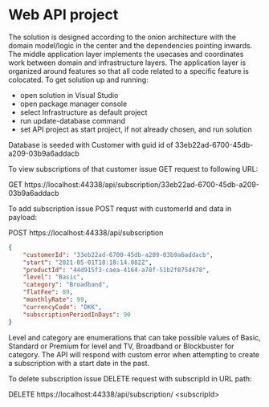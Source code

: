 # Web API project

The solution is designed according to the onion architecture with the domain model/logic in the center and the dependencies pointing inwards. The middle application layer  implements the usecases and coordinates work between domain and infrastructure layers. The application layer is organized around features so that all code related to a specific feature is colocated. To get solution up and running:

- open solution in Visual Studio
- open package manager console
- select Infrastructure as default project
- run update-database command
- set API project as start project, if not already chosen, and run solution

Database is seeded with Customer with guid id of 33eb22ad-6700-45db-a209-03b9a6addacb

To view subscriptions of that customer issue GET request to following URL:

GET https://localhost:44338/api/subscription/33eb22ad-6700-45db-a209-03b9a6addacb

To add subscription issue POST requst with customerId and data in payload:

POST https://localhost:44338/api/subscription
```json
{
	"customerId": "33eb22ad-6700-45db-a209-03b9a6addacb",
	"start": "2021-05-01T18:18:14.082Z",
	"productId": "44d915f3-caea-4164-a70f-51b2f075d478",
	"level": "Basic",
	"category": "Broadband",
	"flatFee": 89,
	"monthlyRate": 99,
	"currencyCode": "DKK",
	"subscriptionPeriodInDays": 90
}
```
Level and category are enumerations that can take possible values of Basic, Standard or Premium for level and TV, Broadband or Blockbuster for category.
The API will respond with custom error when attempting to create a subscription with a start date in the past.


To delete subscription issue DELETE request with subscripId in URL path:

DELETE https://localhost:44338/api/subscription/ \<subscripId>


